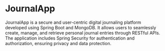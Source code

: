 # JournalApp
 JournalApp is a secure and user-centric digital journaling platform developed using Spring Boot and MongoDB. It allows users to seamlessly create, manage, and retrieve personal journal entries through RESTful APIs. The application includes Spring Security for authentication and authorization, ensuring privacy and data protection. 
